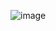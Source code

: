 ![image](https://github.com/abhyudaya12/Data_Structures_Algorithms/assets/28287783/76dad2e4-fea3-476a-af50-4f60c2d069b3)
